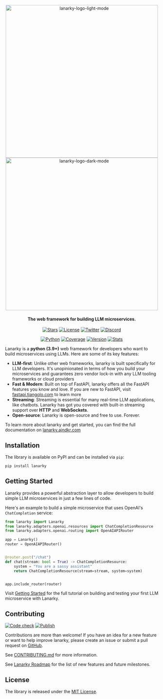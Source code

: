 <div align="center">

<img src="https://raw.githubusercontent.com/ajndkr/lanarky/main/assets/logo-light-mode.png#gh-light-mode-only" alt="lanarky-logo-light-mode" width="500">
<img src="https://raw.githubusercontent.com/ajndkr/lanarky/main/assets/logo-dark-mode.png#gh-dark-mode-only" alt="lanarky-logo-dark-mode" width="500">

<h4>The web framework for building LLM microservices.</h4>

[![Stars](https://img.shields.io/github/stars/ajndkr/lanarky)](https://github.com/ajndkr/lanarky/stargazers)
[![License](https://img.shields.io/badge/License-MIT-yellow.svg)](https://github.com/ajndkr/lanarky/blob/main/LICENSE)
[![Twitter](https://img.shields.io/twitter/follow/LanarkyAPI?style=social)](https://twitter.com/intent/follow?screen_name=LanarkyAPI)
[![Discord](https://img.shields.io/badge/join-Discord-7289da.svg)](https://discord.gg/6qUfrQAEeE)

[![Python](https://img.shields.io/pypi/pyversions/lanarky.svg)](https://pypi.org/project/lanarky/)
[![Coverage](https://coveralls.io/repos/github/ajndkr/lanarky/badge.svg?branch=main)](https://coveralls.io/github/ajndkr/lanarky?branch=main)
[![Version](https://badge.fury.io/py/lanarky.svg)](https://pypi.org/project/lanarky/)
[![Stats](https://img.shields.io/pypi/dm/lanarky.svg)](https://pypistats.org/packages/lanarky)

</div>

Lanarky is a **python (3.9+)** web framework for developers who want to build microservices using LLMs.
Here are some of its key features:

- **LLM-first**: Unlike other web frameworks, lanarky is built specifically for LLM developers.
  It's unopinionated in terms of how you build your microservices and guarantees zero vendor lock-in
  with any LLM tooling frameworks or cloud providers
- **Fast & Modern**: Built on top of FastAPI, lanarky offers all the FastAPI features you know and love.
  If you are new to FastAPI, visit [fastapi.tiangolo.com](https://fastapi.tiangolo.com) to learn more
- **Streaming**: Streaming is essential for many real-time LLM applications, like chatbots. Lanarky has
  got you covered with built-in streaming support over **HTTP** and **WebSockets**.
- **Open-source**: Lanarky is open-source and free to use. Forever.

To learn more about lanarky and get started, you can find the full documentation on [lanarky.ajndkr.com](https://lanarky.ajndkr.com)

## Installation

The library is available on PyPI and can be installed via `pip`:

```bash
pip install lanarky
```

## Getting Started

Lanarky provides a powerful abstraction layer to allow developers to build
simple LLM microservices in just a few lines of code.

Here's an example to build a simple microservice that uses OpenAI's `ChatCompletion` service:

```python
from lanarky import Lanarky
from lanarky.adapters.openai.resources import ChatCompletionResource
from lanarky.adapters.openai.routing import OpenAIAPIRouter

app = Lanarky()
router = OpenAIAPIRouter()


@router.post("/chat")
def chat(stream: bool = True) -> ChatCompletionResource:
    system = "You are a sassy assistant"
    return ChatCompletionResource(stream=stream, system=system)


app.include_router(router)
```

Visit [Getting Started](https://lanarky.ajndkr.com/getting-started) for the full tutorial on building
and testing your first LLM microservice with Lanarky.

## Contributing

[![Code check](https://github.com/ajndkr/lanarky/actions/workflows/code-check.yaml/badge.svg)](https://github.com/ajndkr/lanarky/actions/workflows/code-check.yaml)
[![Publish](https://github.com/ajndkr/lanarky/actions/workflows/publish.yaml/badge.svg)](https://github.com/ajndkr/lanarky/actions/workflows/publish.yaml)

Contributions are more than welcome! If you have an idea for a new feature or want to help improve lanarky,
please create an issue or submit a pull request on [GitHub](https://github.com/ajndkr/lanarky).

See [CONTRIBUTING.md](https://github.com/ajndkr/lanarky/blob/main/CONTRIBUTING.md) for more information.

See [Lanarky Roadmap](https://github.com/users/ajndkr/projects/6) for the list of new features and future milestones.

## License

The library is released under the [MIT License](https://github.com/ajndkr/lanarky/blob/main/LICENSE).
